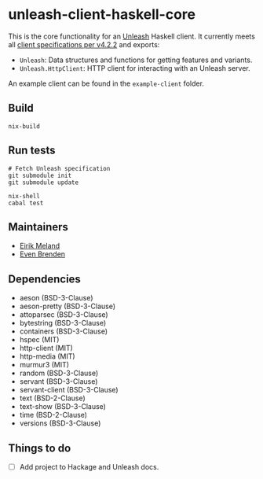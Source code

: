 # unleash-client-haskell-core

This is the core functionality for an [Unleash](https://www.getunleash.io/) Haskell client. It currently meets all [client specifications per v4.2.2](https://github.com/Unleash/client-specification/releases/tag/v4.2.2) and exports:

- `Unleash`: Data structures and functions for getting features and variants.
- `Unleash.HttpClient`: HTTP client for interacting with an Unleash server.

An example client can be found in the `example-client` folder.

## Build

```
nix-build
```

## Run tests

```
# Fetch Unleash specification
git submodule init
git submodule update

nix-shell
cabal test
```

## Maintainers

- [Eirik Meland](mailto:eirik.meland@gmail.com)
- [Even Brenden](mailto:evenbrenden@gmail.com)

## Dependencies

- aeson (BSD-3-Clause)
- aeson-pretty (BSD-3-Clause)
- attoparsec (BSD-3-Clause)
- bytestring (BSD-3-Clause)
- containers (BSD-3-Clause)
- hspec (MIT)
- http-client (MIT)
- http-media (MIT)
- murmur3 (MIT)
- random (BSD-3-Clause)
- servant (BSD-3-Clause)
- servant-client (BSD-3-Clause)
- text (BSD-2-Clause)
- text-show (BSD-3-Clause)
- time (BSD-2-Clause)
- versions (BSD-3-Clause)

## Things to do

- [ ] Add project to Hackage and Unleash docs.
